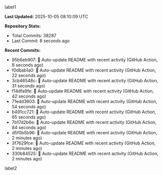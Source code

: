 
label1 
<!-- ACTIVITY_START -->
**Last Updated:** 2025-10-05 08:10:09 UTC

**Repository Stats:**
- Total Commits: 38287
- Last Commit: 8 seconds ago

**Recent Commits:**
- 95b6eb907: 🤖 Auto-update README with recent activity (GitHub Action, 8 seconds ago)
- f0dbab1a0: 🤖 Auto-update README with recent activity (GitHub Action, 22 seconds ago)
- 3cb46548c: 🤖 Auto-update README with recent activity (GitHub Action, 31 seconds ago)
- f14dfa9fe: 🤖 Auto-update README with recent activity (GitHub Action, 42 seconds ago)
- 71edd3603: 🤖 Auto-update README with recent activity (GitHub Action, 54 seconds ago)
- b491cc721: 🤖 Auto-update README with recent activity (GitHub Action, 65 seconds ago)
- 7b17d2b6e: 🤖 Auto-update README with recent activity (GitHub Action, 84 seconds ago)
- d5f0b5b96: 🤖 Auto-update README with recent activity (GitHub Action, 2 minutes ago)
- 3f7629fce: 🤖 Auto-update README with recent activity (GitHub Action, 2 minutes ago)
- 330b84525: 🤖 Auto-update README with recent activity (GitHub Action, 2 minutes ago)
<!-- ACTIVITY_END -->

label2
